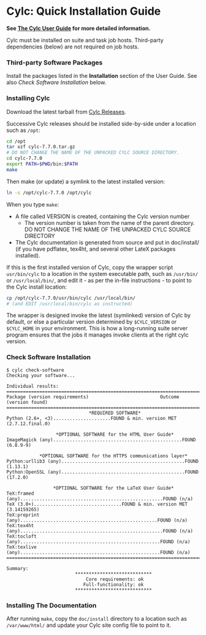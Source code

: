 # Cylc: Quick Installation Guide

**See [The Cylc User Guide](https://cylc.github.io/cylc/documentation.html) for
more detailed information.**

Cylc must be installed on suite and task job hosts. Third-party dependencies
(below) are not required on job hosts.

### Third-party Software Packages

Install the packages listed in the **Installation** section of the User Guide.
See also *Check Software Installation* below.

### Installing Cylc

Download the latest tarball from [Cylc
Releases](https://github.com/cylc/cylc/releases).

Successive Cylc releases should be installed side-by-side under a location
such as `/opt`:

```bash
cd /opt
tar xzf cylc-7.7.0.tar.gz
# DO NOT CHANGE THE NAME OF THE UNPACKED CYLC SOURCE DIRECTORY.
cd cylc-7.7.0
export PATH=$PWD/bin:$PATH
make
```

Then make (or update) a symlink to the latest installed version:
```bash
ln -s /opt/cylc-7.7.0 /opt/cylc
```

When you type `make`:
  * A file called VERSION is created, containing the Cylc version number
    * The version number is taken from the name of the parent directory. DO
      NOT CHANGE THE NAME OF THE UNPACKED CYLC SOURCE DIRECTORY
  * The Cylc documentation is generated from source and put in doc/install/
    (if you have pdflatex, tex4ht, and several other LateX packages installed).

If this is the first installed version of Cylc, copy the wrapper script
`usr/bin/cylc` to a location in the system executable path, such as
`/usr/bin/` or `/usr/local/bin/`, and edit it - as per the in-file
instructions - to point to the Cylc install location:

```bash
cp /opt/cylc-7.7.0/usr/bin/cylc /usr/local/bin/
# (and EDIT /usr/local/bin/cylc as instructed)
```

The wrapper is designed invoke the latest (symlinked) version of Cylc by
default, or else a particular version determined by `$CYLC_VERSION` or
`$CYLC_HOME` in your environment. This is how a long-running suite server
program ensures that the jobs it manages invoke clients at the right cylc
version.

### Check Software Installation

```
$ cylc check-software
Checking your software...

Individual results:
===============================================================================
Package (version requirements)                          Outcome (version found)
===============================================================================
                              *REQUIRED SOFTWARE*                              
Python (2.6+, <3).....................FOUND & min. version MET (2.7.12.final.0)

                  *OPTIONAL SOFTWARE for the HTML User Guide*                  
ImageMagick (any)...............................................FOUND (6.8.9-9)

            *OPTIONAL SOFTWARE for the HTTPS communications layer*            
Python:urllib3 (any).............................................FOUND (1.13.1)
Python:OpenSSL (any).............................................FOUND (17.2.0)

                 *OPTIONAL SOFTWARE for the LaTeX User Guide*                 
TeX:framed (any)....................................................FOUND (n/a)
TeX (3.0+)................................FOUND & min. version MET (3.14159265)
TeX:preprint (any)..................................................FOUND (n/a)
TeX:tex4ht (any)....................................................FOUND (n/a)
TeX:tocloft (any)...................................................FOUND (n/a)
TeX:texlive (any)...................................................FOUND (n/a)
===============================================================================

Summary:
                         ****************************                         
                             Core requirements: ok                             
                            Full-functionality: ok                            
                         ****************************  
```

### Installing The Documentation

After running `make`, copy the `doc/install` directory to a location such as
`/var/www/html/` and update your Cylc site config file to point to it.
